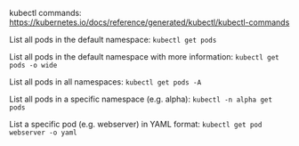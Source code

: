 kubectl commands: https://kubernetes.io/docs/reference/generated/kubectl/kubectl-commands

List all pods in the default namespace: `kubectl get pods`

List all pods in the default namespace with more information: `kubectl get pods -o wide`

List all pods in all namespaces: `kubectl get pods -A`

List all pods in a specific namespace (e.g. alpha): `kubectl -n alpha get pods`

List a specific pod (e.g. webserver) in YAML format: `kubectl get pod webserver -o yaml`



